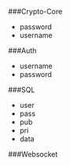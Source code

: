###Crypto-Core
- password
- username

###Auth
- username
- password

###SQL
- user 
- pass
- pub
- pri
- data

###Websocket
